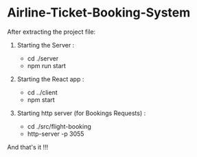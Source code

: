 # Airline-Ticket-Booking-System

After extracting the project file:

1. Starting the Server :
    - cd ./server
    - npm run start

2. Starting the React app :
    - cd ../client
    - npm start

3. Starting http server (for Bookings Requests) :
    - cd ./src/flight-booking
    - http-server -p 3055

And that's it !!!
